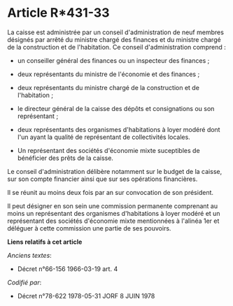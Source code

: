 # Article R*431-33

La caisse est administrée par un conseil d'administration de neuf membres désignés par arrêté du ministre chargé des finances
et du ministre chargé de la construction et de l'habitation. Ce conseil d'administration comprend :

- un conseiller général des finances ou un inspecteur des finances ;

- deux représentants du ministre de l'économie et des finances ;

- deux représentants du ministre chargé de la construction et de l'habitation ;

- le directeur général de la caisse des dépôts et consignations ou son représentant ;

- deux représentants des organismes d'habitations à loyer modéré dont l'un ayant la qualité de représentant de collectivités
locales.

- Un représentant des sociétés d'économie mixte suceptibles de bénéficier des prêts de la caisse.

Le conseil d'administration délibère notamment sur le budget de la caisse, sur son compte financier ainsi que sur ses
opérations financières.

Il se réunit au moins deux fois par an sur convocation de son président.

Il peut désigner en son sein une commission permanente comprenant au moins un représentant des organismes d'habitations à
loyer modéré et un représentant des sociétés d'économie mixte mentionnées à l'alinéa 1er et déléguer à cette commission une
partie de ses pouvoirs.

**Liens relatifs à cet article**

_Anciens textes_:

  - Décret n°66-156 1966-03-19 art. 4

_Codifié par_:

  - Décret n°78-622 1978-05-31 JORF 8 JUIN 1978
